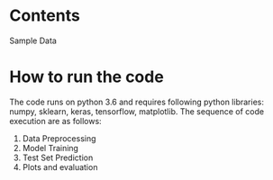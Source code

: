 # Contents
Sample Data

# How to run the code
The code runs on python 3.6 and requires following python libraries: numpy, sklearn, keras, tensorflow, matplotlib. 
The sequence of code execution are as follows:
1. Data Preprocessing
2. Model Training
3. Test Set Prediction
4. Plots and evaluation


